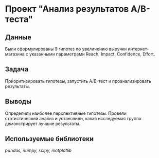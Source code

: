 # Проект "Анализ результатов A/B-теста"
## Данные
Были сформулированы 9 гипотез по увеличению выручки интернет-магазина с указанными параметрами Reach, Impact, Confidence, Effort.
## Задача 
Приоритизировать гипотезы, запустить A/B-тест и проанализировать результаты.
## Выводы
Определили наиболее перспективные гипотезы. Провели статистический анализ и установили, какая исследуемая группа демонстрирует лучшие результаты. 
## Используемые библиотеки 
*pandas, numpy, scipy, matplotlib*
